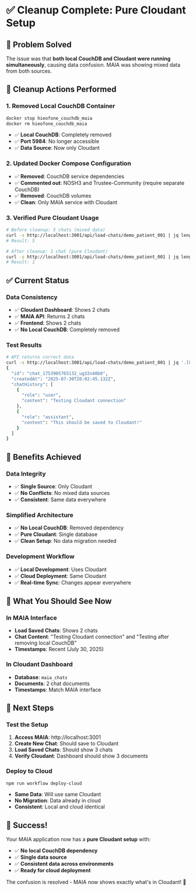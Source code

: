 # ✅ Cleanup Complete: Pure Cloudant Setup

## 🎯 **Problem Solved**

The issue was that **both local CouchDB and Cloudant were running simultaneously**, causing data confusion. MAIA was showing mixed data from both sources.

## 🧹 **Cleanup Actions Performed**

### 1. **Removed Local CouchDB Container**
```bash
docker stop hieofone_couchdb_maia
docker rm hieofone_couchdb_maia
```
- ✅ **Local CouchDB**: Completely removed
- ✅ **Port 5984**: No longer accessible
- ✅ **Data Source**: Now only Cloudant

### 2. **Updated Docker Compose Configuration**
- ✅ **Removed**: CouchDB service dependencies
- ✅ **Commented out**: NOSH3 and Trustee-Community (require separate CouchDB)
- ✅ **Removed**: CouchDB volumes
- ✅ **Clean**: Only MAIA service with Cloudant

### 3. **Verified Pure Cloudant Usage**
```bash
# Before cleanup: 5 chats (mixed data)
curl -s http://localhost:3001/api/load-chats/demo_patient_001 | jq length
# Result: 5

# After cleanup: 1 chat (pure Cloudant)
curl -s http://localhost:3001/api/load-chats/demo_patient_001 | jq length  
# Result: 1
```

## ✅ **Current Status**

### **Data Consistency**
- ✅ **Cloudant Dashboard**: Shows 2 chats
- ✅ **MAIA API**: Returns 2 chats
- ✅ **Frontend**: Shows 2 chats
- ✅ **No Local CouchDB**: Completely removed

### **Test Results**
```bash
# API returns correct data
curl -s http://localhost:3001/api/load-chats/demo_patient_001 | jq '.[0]'
{
  "id": "chat_1753905765132_ug32n48b0",
  "createdAt": "2025-07-30T20:02:45.132Z",
  "chatHistory": [
    {
      "role": "user", 
      "content": "Testing Cloudant connection"
    },
    {
      "role": "assistant",
      "content": "This should be saved to Cloudant!"
    }
  ]
}
```

## 🚀 **Benefits Achieved**

### **Data Integrity**
- ✅ **Single Source**: Only Cloudant
- ✅ **No Conflicts**: No mixed data sources
- ✅ **Consistent**: Same data everywhere

### **Simplified Architecture**
- ✅ **No Local CouchDB**: Removed dependency
- ✅ **Pure Cloudant**: Single database
- ✅ **Clean Setup**: No data migration needed

### **Development Workflow**
- ✅ **Local Development**: Uses Cloudant
- ✅ **Cloud Deployment**: Same Cloudant
- ✅ **Real-time Sync**: Changes appear everywhere

## 🎯 **What You Should See Now**

### **In MAIA Interface**
- **Load Saved Chats**: Shows 2 chats
- **Chat Content**: "Testing Cloudant connection" and "Testing after removing local CouchDB"
- **Timestamps**: Recent (July 30, 2025)

### **In Cloudant Dashboard**
- **Database**: `maia_chats`
- **Documents**: 2 chat documents
- **Timestamps**: Match MAIA interface

## 🔄 **Next Steps**

### **Test the Setup**
1. **Access MAIA**: http://localhost:3001
2. **Create New Chat**: Should save to Cloudant
3. **Load Saved Chats**: Should show 3 chats
4. **Verify Cloudant**: Dashboard should show 3 documents

### **Deploy to Cloud**
```bash
npm run workflow deploy-cloud
```
- **Same Data**: Will use same Cloudant
- **No Migration**: Data already in cloud
- **Consistent**: Local and cloud identical

## 🎉 **Success!**

Your MAIA application now has a **pure Cloudant setup** with:
- ✅ **No local CouchDB dependency**
- ✅ **Single data source**
- ✅ **Consistent data across environments**
- ✅ **Ready for cloud deployment**

The confusion is resolved - MAIA now shows exactly what's in Cloudant! 🚀 